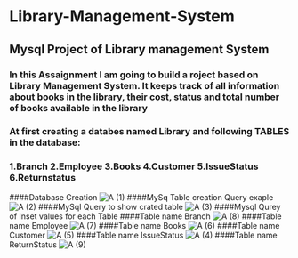 # Library-Management-System
## Mysql Project of Library management System
### In this Assaignment I am going to build a roject based on Library Management System. It keeps track of all information about books in the library, their cost, status and total number of books available in the library
### At first creating a databes named Library and following TABLES in the database:
### 1.Branch 2.Employee 3.Books 4.Customer 5.IssueStatus 6.Returnstatus
####Database Creation 
![A (1)](https://github.com/user-attachments/assets/08164084-3889-4bcd-8ce4-af204389675e)
####MySq Table creation Query exaple
![A (2)](https://github.com/user-attachments/assets/b9140d98-4da6-4420-af46-68ee62b6f8a7)
####MySql Query to show crated table
![A (3)](https://github.com/user-attachments/assets/40218b80-3ff6-48ed-9ac3-ed355b2f6bf3)
####Mysql Qurey of Inset values for each Table
####Table name Branch
![A (8)](https://github.com/user-attachments/assets/7541b6ae-10a4-4f29-b096-4a911fca9e41)
####Table name Employee
![A (7)](https://github.com/user-attachments/assets/b2b1c866-1a27-4fea-b8a3-386a74c8a0ba)
####Table name Books
![A (6)](https://github.com/user-attachments/assets/27184e1e-7430-45fa-bf9c-80af16bdf2e3)
####Table name Customer
![A (5)](https://github.com/user-attachments/assets/5689df00-d3d0-4cf4-ad33-422135a239ae)
####Table name IssueStatus
![A (4)](https://github.com/user-attachments/assets/a2245087-4991-47b8-a8f1-f16995285375)
####Table name ReturnStatus
![A (9)](https://github.com/user-attachments/assets/ad71010f-e7b2-4923-8b91-208c8c1cac7d)
